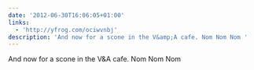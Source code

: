 ```yaml
---
date: '2012-06-30T16:06:05+01:00'
links:
  - 'http://yfrog.com/ociwvnbj'
description: 'And now for a scone in the V&amp;A cafe. Nom Nom Nom '
---
```

And now for a scone in the V&amp;A cafe. Nom Nom Nom 
